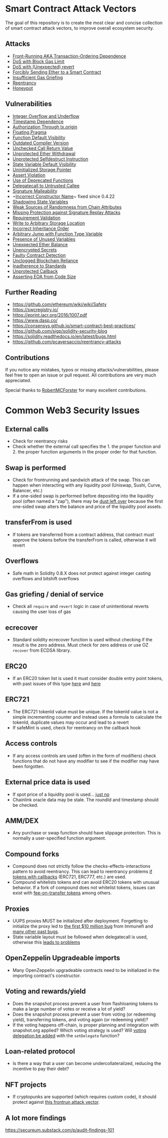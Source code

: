 # Smart Contract Attack Vectors

The goal of this repository is to create the most clear and concise collection of smart contract attack vectors, to improve overall ecosystem security.

## Attacks

- [Front-Running AKA Transaction-Ordering Dependence](/attacks/front-running.md)
- [DoS with Block Gas Limit](/attacks/dos-gas-limit.md)
- [DoS with (Unexpected) revert](/attacks/dos-revert.md)
- [Forcibly Sending Ether to a Smart Contract](/attacks/forcibly-sending-ether.md)
- [Insufficient Gas Griefing](/attacks/insufficient-gas-griefing.md)
- [Reentrancy](/attacks/reentrancy.md)
- [Honeypot](/attacks/honeypot.md)

## Vulnerabilities

- [Integer Overflow and Underflow](/vulnerabilities/overflow-underflow.md)
- [Timestamp Dependence](/vulnerabilities/timestamp-dependence.md)
- [Authorization Through tx.origin](/vulnerabilities/authorization-txorigin.md)
- [Floating Pragma](/vulnerabilities/floating-pragma.md)
- [Function Default Visibility](/vulnerabilities/function-default-visibility.md)
- [Outdated Compiler Version](/vulnerabilities/outdated-compiler-version.md)
- [Unchecked Call Return Value](/vulnerabilities/unchecked-call-return-value.md)
- [Unprotected Ether Withdrawal](/vulnerabilities/unprotected-ether-withdrawal.md)
- [Unprotected Selfdestruct Instruction](/vulnerabilities/unprotected-selfdestruct.md)
- [State Variable Default Visibility](/vulnerabilities/state-variable-default-visibility.md)
- [Uninitialized Storage Pointer](/vulnerabilities/uninitialized-storage-pointer.md)
- [Assert Violation](/vulnerabilities/assert-violation.md)
- [Use of Deprecated Functions](/vulnerabilities/use-of-deprecated-functions.md)
- [Delegatecall to Untrusted Callee](/vulnerabilities/delegatecall-untrusted-callee.md)
- [Signature Malleability](/vulnerabilities/signature-malleability.md)
- ~[Incorrect Constructor Name](/vulnerabilities/incorrect-constructor.md)~ fixed since 0.4.22
- [Shadowing State Variables](/vulnerabilities/shadowing-state-variables.md)
- [Weak Sources of Randomness from Chain Attributes](/vulnerabilities/weak-sources-randomness.md)
- [Missing Protection against Signature Replay Attacks](/vulnerabilities/missing-protection-signature-replay.md)
- [Requirement Validation](/vulnerabilities/requirement-violation.md)
- [Write to Arbitrary Storage Location](/vulnerabilities/arbitrary-storage-location.md)
- [Incorrect Inheritance Order](/vulnerabilities/incorrect-inheritance-order.md)
- [Arbitrary Jump with Function Type Variable](/vulnerabilities/arbitrary-jump-function-type.md)
- [Presence of Unused Variables](/vulnerabilities/unused-variables.md)
- [Unexpected Ether Balance](/vulnerabilities/unexpected-ether-balance.md)
- [Unencrypted Secrets](/vulnerabilities/unencrypted-secrets.md)
- [Faulty Contract Detection](/vulnerabilities/faulty-contract-detection.md)
- [Unclogged Blockchain Reliance](/vulnerabilities/unclogged-blockchain-reliance.md)
- [Inadherence to Standards](/vulnerabilities/inadherence-to-standards.md)
- [Unprotected Callback](/vulnerabilities/unprotected-callback.md)
- [Asserting EOA from Code Size](/vulnerabilities/asserting-eoa-from-code-size.md)

## Further Reading

- https://github.com/ethereum/wiki/wiki/Safety
- https://swcregistry.io/
- https://eprint.iacr.org/2016/1007.pdf
- https://www.dasp.co/
- https://consensys.github.io/smart-contract-best-practices/
- https://github.com/sigp/solidity-security-blog
- https://solidity.readthedocs.io/en/latest/bugs.html
- https://github.com/pcaversaccio/reentrancy-attacks

## Contributions

If you notice any mistakes, typos or missing attacks/vulnerabilities, please feel free to open an issue or pull request. All contributions are very much appreciated.

Special thanks to [RobertMCForster](https://github.com/RobertMCForster) for many excellent contributions.

# Common Web3 Security Issues

## External calls
- Check for reentrancy risks
- Check whether the external call specifies the 1. the proper function and 2. the proper function arguments in the proper order for that function.

## Swap is performed
- Check for frontrunning and sandwich attack of the swap. This can happen when interacting with any liquidity pool (Uniswap, Sushi, Curve, Balancer, etc.)
- If a one-sided swap is performed before depositing into the liquidity pool (often named a "zap"), there may be [dust left over](https://blog.alphaventuredao.io/onesideduniswap/) because the first one-sided swap alters the balance and price of the liquidity pool assets.

## transferFrom is used
- If tokens are transferred from a contract address, that contract must approve the tokens before the transferFrom is called, otherwise it will revert

## Overflows
- Safe math in Solidity 0.8.X does not protect against integer casting overflows and bitshift overflows

## Gas griefing / denial of service
- Check all `require` and `revert` logic in case of unintentional reverts causing the user loss of gas

## ecrecover
- Standard solidity ecrecover function is used without checking if the result is the zero address. Must check for zero address or use OZ `recover` from ECDSA library.

## ERC20
- If an ERC20 token list is used it must consider double entry point tokens, with past issues of this type [here](https://medium.com/chainsecurity/trueusd-compound-vulnerability-bc5b696d29e2) and [here](https://forum.balancer.fi/t/medium-severity-bug-found/3161)

## ERC721
- The ERC721 tokenId value must be unique. If the tokenId value is not a simple incrementing counter and instead uses a formula to calculate the tokenId, duplicate values may occur and lead to a revert
- If safeMint is used, check for reentrancy on the callback hook

## Access controls
- If any access controls are used (often in the form of modifiers) check functions that do not have any modifier to see if the modifier may have been forgotten.

## External price data is used
- If spot price of a liquidity pool is used... [just no](https://shouldiusespotpriceasmyoracle.com/)
- Chainlink oracle data may be stale. The roundId and timestamp should be checked.

## AMM/DEX
- Any purchase or swap function should have slippage protection. This is normally a user-specified function argument.

## Compound forks
- Compound does not strictly follow the checks-effects-interactions pattern to avoid reentrancy. This can lead to reentrancy problems [if tokens with callbacks](https://twitter.com/Hacxyk/status/1520370424680304640) (ERC721, ERC777, etc.) are used.
- Compound whitelists tokens and can avoid ERC20 tokens with unusual behavior. If a fork of compound does not whitelist tokens, issues can exist with [fee-on-transfer tokens](https://github.com/d-xo/weird-erc20#fee-on-transfer) among others.

## Proxies
<!-- markdown-link-check-disable-next-line -->
- UUPS proxies MUST be initialized after deployment. Forgetting to initialize the proxy led to [the first $10 million bug](https://medium.com/immunefi/wormhole-uninitialized-proxy-bugfix-review-90250c41a43a) from Immunefi and [many other past bugs](https://twitter.com/transmissions11/status/1527699663322697728).
- State variable layout must be followed when delegatecall is used, otherwise this [leads to problems](https://solidity-by-example.org/hacks/delegatecall)

## OpenZeppelin Upgradeable imports
- Many OpenZeppelin upgradeable contracts need to be initialized in the importing contract's constructor.

## Voting and rewards/yield
- Does the snapshot process prevent a user from flashloaning tokens to make a large number of votes or receive a lot of yield?
- Does the snapshot process prevent a user from voting (or redeeming yield), transferring tokens, and voting again (or redeeming yield)?
- If the voting happens off-chain, is proper planning and integration with snapshot.org applied? Which voting strategy is used? Will [voting delegation be added](https://docs.snapshot.org/guides/delegation#with-a-smart-contract) with the `setDelegate` function?

## Loan-related protocol
- Is there a way that a user can become undercollateralized, reducing the incentive to pay their debt?

## NFT projects
- If cryptopunks are supported (which requires custom code), it should protect against [this frontrun attack vector](https://blog.nftx.io/nftx-v2-punk-incident-post-mortem/).


## A lot more findings
https://secureum.substack.com/p/audit-findings-101
